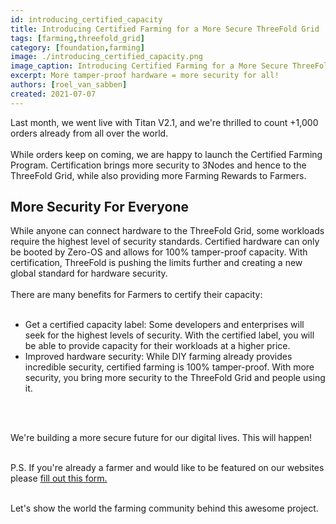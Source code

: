 ```yaml
---
id: introducing_certified_capacity
title: Introducing Certified Farming for a More Secure ThreeFold Grid 
tags: [farming,threefold_grid]
category: [foundation,farming]
image: ./introducing_certified_capacity.png
image_caption: Introducing Certified Farming for a More Secure ThreeFold Grid
excerpt: More tamper-proof hardware = more security for all!
authors: [roel_van_sabben]
created: 2021-07-07
---
```


Last month, we went live with Titan V2.1, and we're thrilled to count +1,000 orders already from all over the world.
<br/>
<br/>
While orders keep on coming, we are happy to launch the Certified Farming Program. Certification brings more security to 3Nodes and hence to the ThreeFold Grid, while also providing more Farming Rewards to Farmers. 

## More Security For Everyone

While anyone can connect hardware to the ThreeFold Grid, some workloads require the highest level of security standards. Certified hardware can only be booted by Zero-OS and allows for 100% tamper-proof capacity. With certification, ThreeFold is pushing the limits further and creating a new global standard for hardware security.
<br/>
<br/>
There are many benefits for Farmers to certify their capacity: 
<br/>
<br/>

- Get a certified capacity label: Some developers and enterprises will seek for the highest levels of security. With the certified label, you will be able to provide capacity for their workloads at a higher price. 
- Improved hardware security: While DIY farming already provides incredible security, certified farming is 100% tamper-proof. With more security, you bring more security to the ThreeFold Grid and people using it. 
<br/>
<br/>

We're building a more secure future for our digital lives. This will happen! 
<br/>
<br/>

P.S. If you're already a farmer and would like to be featured on our websites please [fill out this form.](https://forms.gle/cW6uFUhkohSw81KT6) 
<br/>
<br/>

Let's show the world the farming community behind this awesome project.
